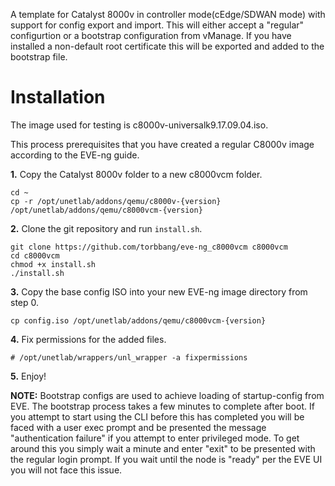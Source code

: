 A template for Catalyst 8000v in controller mode(cEdge/SDWAN mode) with support for config export and import.
This will either accept a "regular" configurtion or a bootstrap configuration from vManage. If you have installed a non-default root certificate this will be exported and added to the bootstrap file.

# Installation

The image used for testing is c8000v-universalk9.17.09.04.iso.

This process prerequisites that you have created a regular C8000v image according to the EVE-ng guide.

**1.** Copy the Catalyst 8000v folder to a new c8000vcm folder.
```
cd ~
cp -r /opt/unetlab/addons/qemu/c8000v-{version} /opt/unetlab/addons/qemu/c8000vcm-{version}
```

**2.** Clone the git repository and run `install.sh`.
```
git clone https://github.com/torbbang/eve-ng_c8000vcm c8000vcm
cd c8000vcm 
chmod +x install.sh
./install.sh
```

**3.** Copy the base config ISO into your new EVE-ng image directory from step 0.
```
cp config.iso /opt/unetlab/addons/qemu/c8000vcm-{version}
```

**4.** Fix permissions for the added files.
```
# /opt/unetlab/wrappers/unl_wrapper -a fixpermissions
```

**5.** Enjoy!

**NOTE:** 
Bootstrap configs are used to achieve loading of startup-config from EVE. The bootstrap process takes a few minutes to complete after boot. 
If you attempt to start using the CLI before this has completed you will be faced with a user exec prompt and be presented the message "authentication failure" if you attempt to enter privileged mode.
To get around this you simply wait a minute and enter "exit" to be presented with the regular login prompt.
If you wait until the node is "ready" per the EVE UI you will not face this issue.
